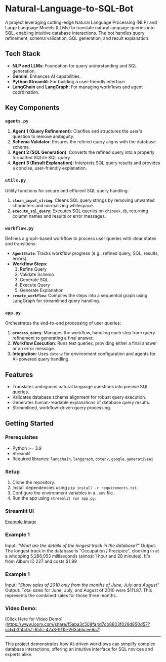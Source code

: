 # Natural-Language-to-SQL-Bot

A project leveraging cutting-edge Natural Language Processing (NLP) and Large Language Models (LLMs) to translate natural language queries into SQL, enabling intuitive database interactions. The bot handles query refinement, schema validation, SQL generation, and result explanation.

## Tech Stack
- **NLP and LLMs**: Foundation for query understanding and SQL generation.
- **Gemini**: Enhances AI capabilities.
- **Python Streamlit**: For building a user-friendly interface.
- **LangChain** and **LangGraph**: For managing workflows and agent coordination.
  
## Key Components

### `agents.py`
1. **Agent 1 (Query Refinement)**: Clarifies and structures the user's question to remove ambiguity.
2. **Schema Validator**: Ensures the refined query aligns with the database schema.
3. **Agent 2 (SQL Generation)**: Converts the refined query into a properly formatted SQLite SQL query.
4. **Agent 3 (Result Explanation)**: Interprets SQL query results and provides a concise, user-friendly explanation.

### `utils.py`
Utility functions for secure and efficient SQL query handling:
1. **`clean_input_string`**: Cleans SQL query strings by removing unwanted characters and normalizing whitespace.
2. **`execute_sql_query`**: Executes SQL queries on `chinook.db`, returning column names and results or error messages.

### `workflow.py`
Defines a graph-based workflow to process user queries with clear states and transitions:
- **`AgentState`**: Tracks workflow progress (e.g., refined query, SQL, results, errors).
- **Workflow Steps**:
  1. Refine Query
  2. Validate Schema
  3. Generate SQL
  4. Execute Query 
  5. Generate Explanation
- **`create_workflow`**: Compiles the steps into a sequential graph using LangGraph for streamlined query handling.

### `app.py`
Orchestrates the end-to-end processing of user queries:
1. **`process_query`**: Manages the workflow, handling each step from query refinement to generating a final answer.
2. **Workflow Execution**: Runs test queries, providing either a final answer or an error message.
3. **Integration**: Uses `dotenv` for environment configuration and agents for AI-powered query handling.

## Features
- Translates ambiguous natural language questions into precise SQL queries.
- Validates database schema alignment for robust query execution.
- Generates human-readable explanations of database query results.
- Streamlined, workflow-driven query processing.

## Getting Started
### Prerequisites
- Python >= 3.9
- Streamlit
- Required libraries: `langchain`, `langgraph`, `dotenv`, `google.generativeai` 

### Setup
1. Clone the repository.
2. Install dependencies using `pip install -r requirements.txt`.
3. Configure the environment variables in a `.env` file.
4. Run the app using `streamlit run app.py`.

### Streamlit UI
[Example Image](https://github.com/RicardyC/Natural-Language-to-SQL-Bot/blob/main/Example.png)

### Example 1
Input: *"What are the details of the longest track in the database?"*
Output: The longest track in the database is "Occupation / Precipice", clocking in at a whopping 5,286,953 milliseconds (almost 1 hour and 28 minutes). It's from Album ID 227 and costs $1.99

### Example 1
Input: *"Show sales of 2010 only from the months of June, July and August"*
Output: Total sales for June, July, and August of 2010 were $111.87. This represents the combined sales for those three months.

### Video Demo:
[Click Here for Video Demo] (https://www.loom.com/share/f5aba3c508fa4d7cb8803f028d850d57?sid=b3f4c0cf-65fc-47a3-9115-263ab5cee6a7)


---

This project demonstrates how AI-driven workflows can simplify complex database interactions, offering an intuitive interface for SQL novices and experts alike.
